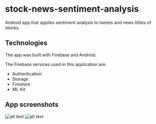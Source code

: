 # stock-news-sentiment-analysis
Android app that applies sentiment analysis to tweets and news tittles of stocks. 

## Technologies 

The app was built with Firebase and Android. 

The Firebase services used in this application are: 

  - Authentication
  - Storage
  - Firestore
  - ML Kit

## App screenshots 
![alt text](https://firebasestorage.googleapis.com/v0/b/certificationprojecy.appspot.com/o/main_screen.png?alt=media&token=4f802ce6-4de9-4255-a12d-2772c3c40bfa)
![alt text](https://firebasestorage.googleapis.com/v0/b/certificationprojecy.appspot.com/o/news.png?alt=media&token=11ba27d8-39ea-4e24-bb94-3b632772e0f4)

